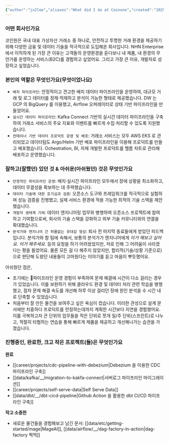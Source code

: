 ```yaml
---
{"author":"jx2lee","aliases":"What did I do at Coinone","created":"2025-08-02T15:54:29.250+09:00","last-updated":"2025-08-02 15:54","tags":["coinone","work"],"dg-publish":true,"dg-home-link":false,"dg-show-local-graph":false,"dg-show-backlinks":false,"dg-show-toc":false,"dg-show-inline-title":false,"dg-show-file-tree":false,"dg-enable-search":false,"dg-link-preview":true,"dg-show-tags":false,"dg-pass-frontmatter":false,"permalink":"/career/coinone/","dgLinkPreview":true,"dgPassFrontmatter":true,"noteIcon":""}
---
```




### 어떤 회사인가요
코인원은 국내 대표 가상자산 거래소 중 하나로, 안전하고 투명한 거래 환경을 제공하기 위해 다양한 금융 및 데이터 기술을 적극적으로 도입해온 회사입니다. NHN Enterprise 에서 이직하게 된 가장 큰 이유는 고객들의 운영환경을 듣다보니 내 제품, 내 환경의 무언가를 운영하는 서비스(B2C)를 경험하고 싶었어요. 그리고 가장 큰 이유, 개발자로 성장하고 싶었습니다.


### 본인의 역할은 무엇인가요(무엇이었나요)
- `배치 파이프라인`: 안정적이고 견고한 배치 데이터 파이프라인을 운영하여, 대규모 거래 및 로그 데이터를 정제·적재하고 분석이 가능한 형태로 제공했습니다. DW 는 GCP 의 BigQuery 를 이용했고, Airflow 오퍼레이터로 상태 기반 파이프라인을 만들었어요.
- `실시간 데이터 파이프라인`: Kafka Connect 기반의 실시간 데이터 파이프라인을 구축하여 거래소 서비스의 주요 지표와 이벤트를 빠르게 수집·처리할 수 있도록 지원했습니다.
- `컨테이너 기반 데이터 프로덕트 운영 및 배포`: 거래소 서비스는 모두 AWS EKS 로 관리되었고 데이터팀도 Argo/Helm 기반 배포 파이프라인을 이용해 프로덕트를 만들고 배포했습니다. Ochestration, BI, 자체 개발한 프로덕트를 헬름 차트로 관리해 배포하고 운영했습니다.


### 잘하고(잘했던) 있던 것 & 아쉬운(아쉬웠던) 것은 무엇인가요
- `안정적인 파이프라인 운영`: 배치·실시간 파이프라인 모두에서 장애 상황을 최소화하고, 데이터 무결성을 확보하는 데 주력했습니다.
- `데이터 기술에 대한 호기심과 검증`: 오픈소스 도구와 프레임워크를 적극적으로 실험하며 성능 검증을 진행했고, 실제 서비스 환경에 적용 가능한 최적의 기술 스택을 제안했습니다.
- `개발자 생태계 기여`: 데이터 엔지니어링 업무와 병행하여 오픈소스 프로젝트에 참여하고 기여함으로써, 회사의 기술 스택을 강화하고 외부 기술 커뮤니티와의 연결을 확대했습니다.
- `분석가와 엔지니어 간 허물없는 유대감 형성`: 퇴사 전 마지막 동료들에게 받았던 피드백입니다. 분석가와 함 팀에 속해서, 보통의 분석가가 엔지니어에게 *이거 해보고 싶어요. 이거 해주세요*. 등의 요청을 하기 어려웠었지만, 저로 인해 그 어려움이 사라졌다는 평을 들었어요. 물론 모든 걸 다 해주지 않았지만, 합리적(기술/상황 기준으로)으로 판단해 도왔던 내용들이 고마웠다는 이야기를 듣고 마음이 뿌듯했어요.

아쉬웠던 점은,
- 초기에는 파이프라인 운영 경험이 부족하여 문제 해결에 시간이 다소 걸리는 경우가 있었습니다. 이를 보완하기 위해 클라우드 환경 및 데이터 처리 관련 학습을 병행했고, 점차 문제 해결 속도를 개선해 하루 이상 걸리던 장애 원인 분석을 수 시간 내로 단축할 수 있었습니다.
- 처음부터 잘 만든 물건을 보여주고 싶은 욕심이 컸습니다. 이러한 관성으로 설계 문서에만 치중하다 프로덕트를 런칭하는데까지 계획한 시간보다 지연을 경험했어요. 이를 극복하고자 큰 단위의 업무들을 작은 단위로 쪼개 일/주 단위(스프린트)로 나누고, 적절히 타협하는 연습을 통해 빠르게 제품을 제공하고 개선해나가는 습관을 가졌습니다.


### 진행중인, 완료한, 크고 작은 프로젝트(들)은 무엇인가요
**완료**
- [[career/projects/cdc-pipeline-with-debezium\|Debezium 을 이용한 CDC 파이프라인 구축]]
- [[data/kafka/__/migration-to-kakfa-connect\|서버로그 파이프라인 마이그레이션]]
- [[career/projects/self-serve-data\|Self Serve Data]]
- [[data/dbt/__/dbt-cicd-pipeline\|Github Action 을 활용한 dbt CI/CD 파이프라인 구축]]

**작고 소중한**
- 새로운 물건들을 경험해보고 남긴 문서: [[data/etc/getting-started/mage\|MageAI]], [[data/airflow/__/dag-factory-in-action\|dag-factory 찍먹]]